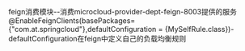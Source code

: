 feign消费模块--消费microcloud-provider-dept-feign-8003提供的服务
@EnableFeignClients(basePackages= {"com.at.springcloud"},defaultConfiguration = {MySelfRule.class})-defaultConfiguration在feign中定义自己的负载均衡规则
